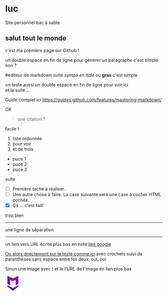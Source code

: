 # luc
Site personnel bac à sable  

## salut tout le monde  
c'est ma première page sur Github !

un double espace en fin de ligne pour générer un paragraphe c'est simple  
non ?

#éditeur de markdown
suite sympa *en itale* ou **gras** c'est simple

on teste aussi un double espace en fin de ligne pour voir ici   
et la suite… 

Guide complet ici https://guides.github.com/features/mastering-markdown/


OK
> une citation ? 

facile !

1. liste ordonnée
2. pour voir
3. et de trois
  
* puce 1
* puce 2
* puce 3
 
suite
- [ ] Première tache à réaliser.
- [ ] Une autre chose à faire.
La case suivante sera une case à cocher HTML cochée.
- [x] Ça ... c'est fait!

trop bien

---

une ligne de séparation 

---


un lien vers URL écrite plus bas en note [lien google]

[Ou alors directement sur le texte comme ici](https://google.fr "titre ici Google's Homepage") avec crochets suivi de paranthèses sans espace entre les deux, oui, oui

Sinon une image avec ! et le l'URL de l'image en lien plus bas

![texte alternatif invisible mais bon pour les moteurs][logo]


[logo]: https://github.com/adam-p/markdown-here/raw/master/src/common/images/icon48.png "un contenu ici"
[lien google]: http://google.fr/
